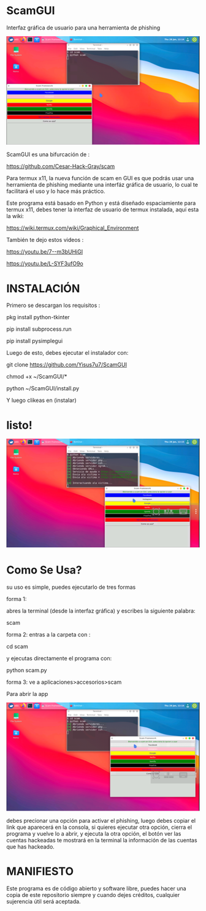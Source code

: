 # ScamGUI
Interfaz gráfica de usuario para una herramienta de phishing

![imagen 1](./Screenshot_20210128-121418.png)

ScamGUI es una bifurcación de :

https://github.com/Cesar-Hack-Gray/scam

Para termux x11, la nueva función de scam en
GUI es que podrás usar una herramienta de phishing 
mediante una interfáz gráfica de usuario, lo cual
te facilitará el uso y lo hace más práctico. 

Este programa está basado en Python y está diseñado 
espaciamiente para termux x11, debes tener la interfaz
de usuario de termux instalada, aquí esta la wiki:

https://wiki.termux.com/wiki/Graphical_Environment

También te dejo estos videos :

https://youtu.be/7--m3bUHiGI

https://youtu.be/L-SYF3ufO9o

# INSTALACIÓN 

Primero se descargan los requisitos :

pkg install python-tkinter

pip install subprocess.run 

pip install pysimplegui 

Luego de esto, debes ejecutar el instalador con:

git clone https://github.com/Yisus7u7/ScamGUI 

chmod +x ~/ScamGUI/*

python ~/ScamGUI/install.py 

Y luego clikeas en (instalar) 


# listo! 

![imagen 2](./Screenshot_20210128-121529.png) 

# Como Se Usa? 

su uso es simple, puedes ejecutarlo de tres formas

forma 1:

abres la terminal (desde la interfaz gráfica) 
y escribes la siguiente palabra:

scam

forma 2: entras a la carpeta con :

cd scam

y ejecutas directamente el programa con:

python scam.py

forma 3: ve a aplicaciones>accesorios>scam

Para abrir la app 

![imagen3](./Screenshot_20210128-121452.png)

debes precionar una opción para activar el phishing, 
luego debes copiar el link que aparecerá en la
consola, si quieres ejecutar otra opción, cierra
el programa y vuelve lo a abrir, y ejecuta la otra
opción, el botón  ver las cuentas hackeadas te
mostrará en la terminal la información de las 
cuentas que has hackeado. 

# MANIFIESTO
Este programa es de código abierto y software 
libre, puedes hacer una copia de este repositorio 
siempre y cuando dejes créditos, cualquier sujerencia 
útil será aceptada. 





